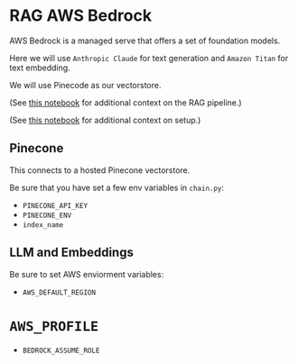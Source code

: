 # RAG AWS Bedrock

AWS Bedrock is a managed serve that offers a set of foundation models.

Here we will use `Anthropic Claude` for text generation and `Amazon Titan` for text embedding.

We will use Pinecode as our vectorstore.

(See [this notebook](https://github.com/aws-samples/amazon-bedrock-workshop/blob/main/03_QuestionAnswering/01_qa_w_rag_claude.ipynb) for additional context on the RAG pipeline.)

(See [this notebook](https://github.com/aws-samples/amazon-bedrock-workshop/blob/58f238a183e7e629c9ae11dd970393af4e64ec44/00_Intro/bedrock_boto3_setup.ipynb#Prerequisites) for additional context on setup.)

##  Pinecone

This connects to a hosted Pinecone vectorstore.

Be sure that you have set a few env variables in `chain.py`:

* `PINECONE_API_KEY`
* `PINECONE_ENV`
* `index_name`

##  LLM and Embeddings

Be sure to set AWS enviorment variables:

* `AWS_DEFAULT_REGION`
# `AWS_PROFILE`
* `BEDROCK_ASSUME_ROLE`

